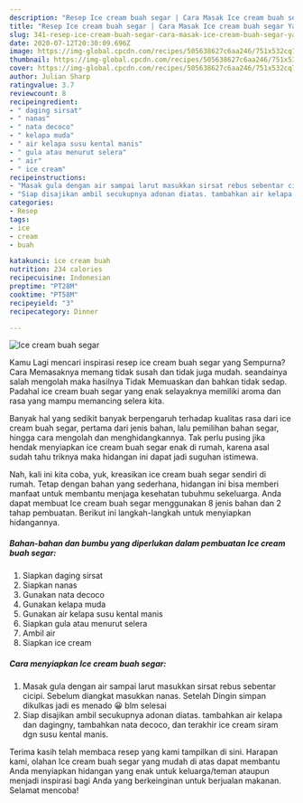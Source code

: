 ```yaml
---
description: "Resep Ice cream buah segar | Cara Masak Ice cream buah segar Yang Bisa Manjain Lidah"
title: "Resep Ice cream buah segar | Cara Masak Ice cream buah segar Yang Bisa Manjain Lidah"
slug: 341-resep-ice-cream-buah-segar-cara-masak-ice-cream-buah-segar-yang-bisa-manjain-lidah
date: 2020-07-12T20:30:09.696Z
image: https://img-global.cpcdn.com/recipes/505638627c6aa246/751x532cq70/ice-cream-buah-segar-foto-resep-utama.jpg
thumbnail: https://img-global.cpcdn.com/recipes/505638627c6aa246/751x532cq70/ice-cream-buah-segar-foto-resep-utama.jpg
cover: https://img-global.cpcdn.com/recipes/505638627c6aa246/751x532cq70/ice-cream-buah-segar-foto-resep-utama.jpg
author: Julian Sharp
ratingvalue: 3.7
reviewcount: 8
recipeingredient:
- " daging sirsat"
- " nanas"
- " nata decoco"
- " kelapa muda"
- " air kelapa susu kental manis"
- " gula atau menurut selera"
- " air"
- " ice cream"
recipeinstructions:
- "Masak gula dengan air sampai larut masukkan sirsat rebus sebentar cicipi. Sebelum diangkat masukkan nanas. Setelah Dingin simpan dikulkas jadi es menado 😀 blm selesai"
- "Siap disajikan ambil secukupnya adonan diatas. tambahkan air kelapa dan dagingny, tambahkan nata decoco, dan terakhir ice cream siram dgn susu kental manis."
categories:
- Resep
tags:
- ice
- cream
- buah

katakunci: ice cream buah 
nutrition: 234 calories
recipecuisine: Indonesian
preptime: "PT28M"
cooktime: "PT58M"
recipeyield: "3"
recipecategory: Dinner

---
```



![Ice cream buah segar](https://img-global.cpcdn.com/recipes/505638627c6aa246/751x532cq70/ice-cream-buah-segar-foto-resep-utama.jpg)

Kamu Lagi mencari inspirasi resep ice cream buah segar yang Sempurna? Cara Memasaknya memang tidak susah dan tidak juga mudah. seandainya salah mengolah maka hasilnya Tidak Memuaskan dan bahkan tidak sedap. Padahal ice cream buah segar yang enak selayaknya memiliki aroma dan rasa yang mampu memancing selera kita.

Banyak hal yang sedikit banyak berpengaruh terhadap kualitas rasa dari ice cream buah segar, pertama dari jenis bahan, lalu pemilihan bahan segar, hingga cara mengolah dan menghidangkannya. Tak perlu pusing jika hendak menyiapkan ice cream buah segar enak di rumah, karena asal sudah tahu triknya maka hidangan ini dapat jadi suguhan istimewa.




Nah, kali ini kita coba, yuk, kreasikan ice cream buah segar sendiri di rumah. Tetap dengan bahan yang sederhana, hidangan ini bisa memberi manfaat untuk membantu menjaga kesehatan tubuhmu sekeluarga. Anda dapat membuat Ice cream buah segar menggunakan 8 jenis bahan dan 2 tahap pembuatan. Berikut ini langkah-langkah untuk menyiapkan hidangannya.

<!--inarticleads1-->

##### Bahan-bahan dan bumbu yang diperlukan dalam pembuatan Ice cream buah segar:

1. Siapkan  daging sirsat
1. Siapkan  nanas
1. Gunakan  nata decoco
1. Gunakan  kelapa muda
1. Gunakan  air kelapa susu kental manis
1. Siapkan  gula atau menurut selera
1. Ambil  air
1. Siapkan  ice cream




<!--inarticleads2-->

##### Cara menyiapkan Ice cream buah segar:

1. Masak gula dengan air sampai larut masukkan sirsat rebus sebentar cicipi. Sebelum diangkat masukkan nanas. Setelah Dingin simpan dikulkas jadi es menado 😀 blm selesai
1. Siap disajikan ambil secukupnya adonan diatas. tambahkan air kelapa dan dagingny, tambahkan nata decoco, dan terakhir ice cream siram dgn susu kental manis.




Terima kasih telah membaca resep yang kami tampilkan di sini. Harapan kami, olahan Ice cream buah segar yang mudah di atas dapat membantu Anda menyiapkan hidangan yang enak untuk keluarga/teman ataupun menjadi inspirasi bagi Anda yang berkeinginan untuk berjualan makanan. Selamat mencoba!
